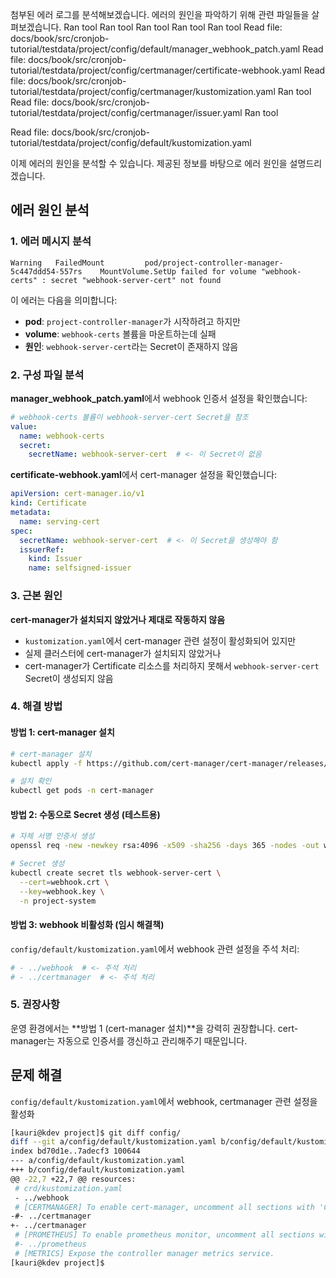 첨부된 에러 로그를 분석해보겠습니다. 에러의 원인을 파악하기 위해 관련 파일들을 살펴보겠습니다.
Ran tool
Ran tool
Ran tool
Ran tool
Ran tool
Read file: docs/book/src/cronjob-tutorial/testdata/project/config/default/manager_webhook_patch.yaml
Read file: docs/book/src/cronjob-tutorial/testdata/project/config/certmanager/certificate-webhook.yaml
Read file: docs/book/src/cronjob-tutorial/testdata/project/config/certmanager/kustomization.yaml
Ran tool
Read file: docs/book/src/cronjob-tutorial/testdata/project/config/certmanager/issuer.yaml
Ran tool

Read file: docs/book/src/cronjob-tutorial/testdata/project/config/default/kustomization.yaml

이제 에러의 원인을 분석할 수 있습니다. 제공된 정보를 바탕으로 에러 원인을 설명드리겠습니다.

## 에러 원인 분석

### 1. 에러 메시지 분석
```
Warning   FailedMount         pod/project-controller-manager-5c447ddd54-557rs    MountVolume.SetUp failed for volume "webhook-certs" : secret "webhook-server-cert" not found
```

이 에러는 다음을 의미합니다:
- **pod**: `project-controller-manager`가 시작하려고 하지만
- **volume**: `webhook-certs` 볼륨을 마운트하는데 실패
- **원인**: `webhook-server-cert`라는 Secret이 존재하지 않음

### 2. 구성 파일 분석

**manager_webhook_patch.yaml**에서 webhook 인증서 설정을 확인했습니다:
```yaml
# webhook-certs 볼륨이 webhook-server-cert Secret을 참조
value:
  name: webhook-certs
  secret:
    secretName: webhook-server-cert  # <- 이 Secret이 없음
```

**certificate-webhook.yaml**에서 cert-manager 설정을 확인했습니다:
```yaml
apiVersion: cert-manager.io/v1
kind: Certificate
metadata:
  name: serving-cert
spec:
  secretName: webhook-server-cert  # <- 이 Secret을 생성해야 함
  issuerRef:
    kind: Issuer
    name: selfsigned-issuer
```

### 3. 근본 원인

**cert-manager가 설치되지 않았거나 제대로 작동하지 않음**

- `kustomization.yaml`에서 cert-manager 관련 설정이 활성화되어 있지만
- 실제 클러스터에 cert-manager가 설치되지 않았거나
- cert-manager가 Certificate 리소스를 처리하지 못해서 `webhook-server-cert` Secret이 생성되지 않음

### 4. 해결 방법

#### 방법 1: cert-manager 설치
```bash
# cert-manager 설치
kubectl apply -f https://github.com/cert-manager/cert-manager/releases/download/v1.13.0/cert-manager.yaml

# 설치 확인
kubectl get pods -n cert-manager
```

#### 방법 2: 수동으로 Secret 생성 (테스트용)
```bash
# 자체 서명 인증서 생성
openssl req -new -newkey rsa:4096 -x509 -sha256 -days 365 -nodes -out webhook.crt -keyout webhook.key -subj "/CN=webhook-service.project-system.svc"

# Secret 생성
kubectl create secret tls webhook-server-cert \
  --cert=webhook.crt \
  --key=webhook.key \
  -n project-system
```

#### 방법 3: webhook 비활성화 (임시 해결책)
`config/default/kustomization.yaml`에서 webhook 관련 설정을 주석 처리:
```yaml
# - ../webhook  # <- 주석 처리
# - ../certmanager  # <- 주석 처리
```

### 5. 권장사항

운영 환경에서는 **방법 1 (cert-manager 설치)**을 강력히 권장합니다. cert-manager는 자동으로 인증서를 갱신하고 관리해주기 때문입니다.


## 문제 해결 

`config/default/kustomization.yaml`에서 webhook, certmanager 관련 설정을 활성화
```bash
[kauri@kdev project]$ git diff config/
diff --git a/config/default/kustomization.yaml b/config/default/kustomization.yaml
index bd70d1e..7adecf3 100644
--- a/config/default/kustomization.yaml
+++ b/config/default/kustomization.yaml
@@ -22,7 +22,7 @@ resources:
 # crd/kustomization.yaml
 - ../webhook
 # [CERTMANAGER] To enable cert-manager, uncomment all sections with 'CERTMANAGER'. 'WEBHOOK' components are required.
-#- ../certmanager
+- ../certmanager
 # [PROMETHEUS] To enable prometheus monitor, uncomment all sections with 'PROMETHEUS'.
 #- ../prometheus
 # [METRICS] Expose the controller manager metrics service.
[kauri@kdev project]$ 
```